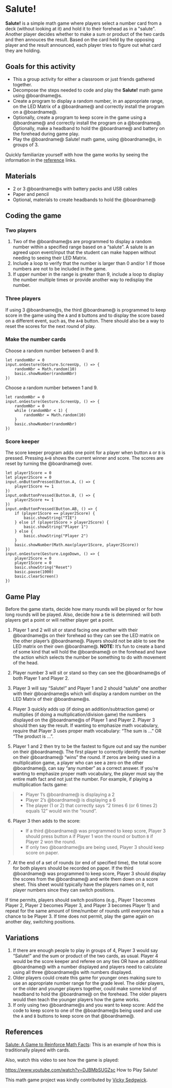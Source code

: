 # Salute!

**Salute!** is a simple math game where players select a number card from a deck (without looking at it) and hold it to their forehead as in a "salute". Another player decides whether to make a sum or product of the two cards and then annouces the result. Based on the card held by the opposing player and the result announced, each player tries to figure out what card they are holding.

## Goals for this activity

* This a group activity for either a classroom or just friends gathered together.
* Decompose the steps needed to code and play the **Salute!** math game using @boardname@s.
* Create a program to display a random number, in an appropriate range, on the LED Matrix of a @boardname@ and correctly install the program on a @boardname@.
* Optionally, create a program to keep score in the game using a @boardname@ and correctly install the program on a @boardname@.
Optionally, make a headband to hold the @boardname@ and battery on the forehead during game play.
* Play the @boardname@ Salute! math game, using @boardname@s, in groups of 3.

Quickly familiarize yourself with how the game works by seeing the information in the [reference](#references) links.

## Materials

* 2 or 3 @boardname@s with battery packs and USB cables
* Paper and pencil
* Optional, materials to create headbands to hold the @boardname@

## Coding the game

### Two players

1. Two of the @boardname@s are programmed to display a random number within a specified range based on a “salute”. A salute is an agreed upon event/input that the student can make happen without needing to seeing their LED Matrix.
2. Include a loop to verify that the number is larger than 0 and/or 1 if those numbers are not to be included in the game.
3. If upper number in the range is greater than 9, include a loop to display the number multiple times or provide another way to redisplay the number.

### Three players

If using 3 @boardname@s, the third @boardname@ is programmed to keep score in the game using the ``A`` and ``B`` buttons and to display the score based on a different event, such as, the ``A+B`` button. There should also be a way to reset the scores for the next round of play.

### Make the number cards

Choose a random number between 0 and 9.

```blocks
let randomNbr = 0
input.onGesture(Gesture.ScreenUp, () => {
    randomNbr = Math.random(10)
    basic.showNumber(randomNbr)
})
```

Choose a random number between 1 and 9.

```blocks
let randomNbr = 0
input.onGesture(Gesture.ScreenUp, () => {
    randomNbr = 0
    while (randomNbr < 1) {
        randomNbr = Math.random(10)
    }
    basic.showNumber(randomNbr)
})
```

### Score keeper

The score keeper program adds one point for a player when button ``A`` or ``B`` is pressed. Pressing ``A+B`` shows the current winner and score. The scores are reset by turning the @boardname@ over.

```blocks
let player1Score = 0
let player2Score = 0
input.onButtonPressed(Button.A, () => {
    player1Score += 1
})
input.onButtonPressed(Button.B, () => {
    player2Score += 1
})
input.onButtonPressed(Button.AB, () => {
    if (player1Score == player2Score) {
        basic.showString("TIE")
    } else if (player1Score > player2Score) {
        basic.showString("Player 1")
    } else {
        basic.showString("Player 2")
    }
    basic.showNumber(Math.max(player1Score, player2Score))
})
input.onGesture(Gesture.LogoDown, () => {
    player2Score = 0
    player1Score = 0
    basic.showString("Reset")
    basic.pause(1000)
    basic.clearScreen()
})
```

## Game Play

Before the game starts, decide how many rounds will be played or for how long rounds will be played. Also, decide how a tie is determined: will both players get a point or will neither player get a point.

1. Player 1 and 2 will sit or stand facing one another with their @boardname@s on their forehead so they can see the LED matrix on the other player’s @boardname@. Players should not be able to see the LED matrix on their own @boardname@. **NOTE:** It’s fun to create a band of some kind that will hold the @boardname@ on the forehead and have the action which selects the number be something to do with movement of the head.

2. Player number 3 will sit or stand so they can see the @boardname@s of both Player 1 and Player 2.

3. Player 3 will say “Salute!” and Player 1 and 2 should “salute” one another with their @boardname@s which will display a random number on the LED Matrix of their @boardname@s.

4. Player 3 quickly adds up (if doing an addition/subtraction game) or multiplies (if doing a multiplication/division game) the numbers displayed on the @boardname@s of Player 1 and Player 2. Player 3 should then say the result. If wanting to emphasize math vocabulary, require that Player 3 uses proper math vocabulary: “The sum is ...” OR “The product is ...”.
5. Player 1 and 2 then try to be the fastest to figure out and say the number on their @boardname@. The first player to correctly identify the number on their @boardname@ “wins” the round. If zeros are being used in a multiplication game, a player who can see a zero on the other @boardname@, can say “any number” as a correct answer. If you're wanting to emphasize proper math vocabulary, the player must say the entire math fact and not just the number. For example, if playing a multiplication facts game:
>* Player 1’s @boardname@ is displaying a 2
>* Player 2’s @boardname@ is displaying a 6
>* The player (1 or 2) that correctly says “2 times 6 (or 6 times 2) equals 12” would win the “round”.
6. Player 3 then adds to the score:
>* If a third @boardname@ was programmed to keep score, Player 3 should press button ``A`` if Player 1 won the round or button ``B`` if Player 2 won the round. 
>* If only two @boardname@s are being used, Player 3 should keep score on paper.
7. At the end of a set of rounds (or end of specified time), the total score for both players should be recorded on paper. If the third @boardname@ was programmed to keep score, Player 3 should display the scores from the @boardname@ and write them down on a score sheet. This sheet would typically have the players names on it, not player numbers since they can switch positions.

If time permits, players should switch positions (e.g., Player 1 becomes Player 2, Player 2 becomes Player 3, and Player 3 becomes Player 1) and repeat for the same amount of time/number of rounds until everyone has a chance to be Player 3. If time does not permit, play the game again on another day, switching positions.

## Variations

1. If there are enough people to play in groups of 4, Player 3 would say “Salute!” and the sum or product of the two cards, as usual. Player 4 would be the score keeper and referee on any ties OR have an additional @boardname@ with a number displayed and players need to calculate using all three @boardname@s with numbers displayed.
2. Older players could create this game for younger ones making sure to use an appropriate number range for the grade level. The older players, or the older and younger players together, could make some kind of headband to hold the @boardname@ on the forehead. The older players would then teach the younger players how the game works.
3. If only using two @boardname@s and you want to keep score:
Add the code to keep score to one of the @boardname@s being used and use the ``A`` and ``B`` buttons to keep score on that @boardname@. 

## References

[Salute: A Game to Reinforce Math Facts](https://www.brighthubeducation.com/lesson-plans-grades-3-5/28715-play-the-game-salute-to-reinforce-math-facts/): This is an example of how this is traditionally played with cards.

Also, watch this video to see how the game is played:

https://www.youtube.com/watch?v=DJBMbSUGZsc
How to Play Salute!

This math game project was kindly contributed by [Vicky Sedgwick](https://about.me/vicky.sedgwick).